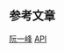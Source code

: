 ## 参考文章
[阮一峰](http://www.ruanyifeng.com/blog/2016/11/intersectionobserver_api.html)
[API](https://github.com/WICG/IntersectionObserver)